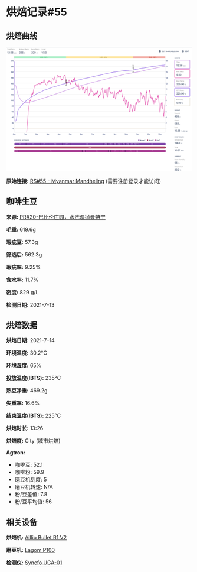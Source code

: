# 烘焙记录#55

## 烘焙曲线

![Image](res/screenshot.png)

**原始连接:** [RS#55 - Myanmar Mandheling](https://beta.roast.world/@carusyte/roasts/i07AFdu3YGkPeVnOjEasz?) (需要注册登录才能访问)

## 咖啡生豆

**来源:** [PR#20-巴比伦庄园，水洗湿抛曼特宁](https://oscoffee.github.io/origin/#/docs/procurement/2021/Mar/pr20/)

**毛重:** 619.6g

**瑕疵豆:** 57.3g

**筛选后:** 562.3g

**瑕疵率:** 9.25%

**含水率:** 11.7%

**密度:** 829 g/L

**检测日期:** 2021-7-13

## 烘焙数据

**烘焙日期:** 2021-7-14

**环境温度:** 30.2°C

**环境湿度:** 65%

**投放温度(IBTS):** 235°C

**熟豆净重:** 469.2g

**失重率:** 16.6%

**结束温度(IBTS):** 225°C

**烘焙时长:** 13:26

**烘焙度:** City (城市烘焙)

**Agtron:**

* 咖啡豆: 52.1
* 咖啡粉: 59.9
* 磨豆机刻度: 5
* 磨豆机转速: N/A
* 粉/豆差值: 7.8
* 粉/豆平均值: 56

## 相关设备

**烘焙机:** [Aillio Bullet R1 V2](https://oscoffee.github.io/roastery/#/docs/gears/Aillio%20Bullet%20R1%20V2/)

**磨豆机:** [Lagom P100](https://oscoffee.github.io/roastery/#/docs/gears/Lagom%20P100/)

**检测仪:** [Syncfo UCA-01](https://oscoffee.github.io/roastery/#/docs/gears/Syncfo%20UCA-01/)
